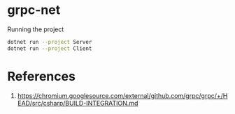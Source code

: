 # grpc-net

Running the project

``` bash
dotnet run --project Server
dotnet run --project Client
```

# References
1. https://chromium.googlesource.com/external/github.com/grpc/grpc/+/HEAD/src/csharp/BUILD-INTEGRATION.md
